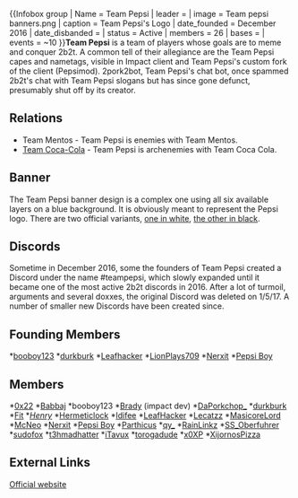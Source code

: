 {{Infobox group
| Name = Team Pepsi
| leader =
| image = Team pepsi banners.png
| caption = Team Pepsi's Logo
| date_founded = December 2016
| date_disbanded =
| status = Active
| members = 26
| bases =
| events = ~10
}}**Team Pepsi** is a team of players whose goals are to meme and conquer 2b2t. A common tell of their allegiance are the Team Pepsi capes and nametags, visible in Impact client and Team Pepsi's custom fork of the client (Pepsimod). 2pork2bot, Team Pepsi's chat bot, once spammed 2b2t's chat with Team Pepsi slogans but has since gone defunct, presumably shut off by its creator.

## Relations
* Team Mentos - Team Pepsi is enemies with Team Mentos.
* [Team Coca-Cola](https://2b2t.miraheze.org/wiki/Team_Coca_Cola) - Team Pepsi is archenemies with Team Coca Cola.

## Banner
The Team Pepsi banner design is a complex one using all six available layers on a blue background. It is obviously meant to represent the Pepsi logo. There are two official variants, [one in white](http://www.needcoolshoes.com/banner?=eapmbrpipEpfpc), [the other in black](http://www.needcoolshoes.com/banner?=eaambraiaEafac).

## Discords
Sometime in December 2016, some the founders of Team Pepsi created a Discord under the name #teampepsi, which slowly expanded until it became one of the most active 2b2t discords in 2016. After a lot of turmoil, arguments and several doxxes, the original Discord was deleted on 1/5/17. A number of smaller new Discords have been created since.

## Founding Members
*[booboy123](https://2b2t.miraheze.org/wiki/booboy123)
*[durkburk](https://2b2t.miraheze.org/wiki/durkburk)
*[Leafhacker](https://2b2t.miraheze.org/wiki/Leafhacker)
*[LionPlays709](https://2b2t.miraheze.org/wiki/LionPlays709)
*[Nerxit](https://2b2t.miraheze.org/wiki/Nerxit)
*[Pepsi Boy](https://2b2t.miraheze.org/wiki/Pepsi_Boy)

## Members
*[0x22](https://2b2t.miraheze.org/wiki/0x22)
*[Babbaj](https://2b2t.miraheze.org/wiki/Babbaj)
*booboy123
*[Brady](https://2b2t.miraheze.org/wiki/Brady) (impact dev)
*[DaPorkchop_](https://2b2t.miraheze.org/wiki/DaPorkchop_)
*[durkburk](https://2b2t.miraheze.org/wiki/durkburk)
*[Fit](https://2b2t.miraheze.org/wiki/Fit)
*[_Henry_](https://2b2t.miraheze.org/wiki/_Henry_)
*[Hermeticlock](https://2b2t.miraheze.org/wiki/HermeticLock)
*[Idifee](https://2b2t.miraheze.org/wiki/Idifee)
*[LeafHacker](https://2b2t.miraheze.org/wiki/LeafHacker)
*[Lecatzz](https://2b2t.miraheze.org/wiki/Lecatzz)
*[MasicoreLord](https://2b2t.miraheze.org/wiki/MasicoreLord)
*[McNeo](https://2b2t.miraheze.org/wiki/McNeo)
*[Nerxit](https://2b2t.miraheze.org/wiki/Nerxit)
*[Pepsi Boy](https://2b2t.miraheze.org/wiki/Pepsi_Boy)
*[Parthicus](https://2b2t.miraheze.org/wiki/Parthicus)
*[qy_](https://2b2t.miraheze.org/wiki/qy_)
*[RainLinkz](https://2b2t.miraheze.org/wiki/RainLinkz)
*[SS_Oberfuhrer](https://2b2t.miraheze.org/wiki/SS_Oberfuhrer)
*[sudofox](https://2b2t.miraheze.org/wiki/sudofox)
*[t3hmadhatter](https://2b2t.miraheze.org/wiki/t3hmadhatter)
*[iTavux](https://2b2t.miraheze.org/wiki/iTavux)
*[torogadude](https://2b2t.miraheze.org/wiki/torogadude)
*[x0XP](https://2b2t.miraheze.org/wiki/x0XP)
*[XijornosPizza](https://2b2t.miraheze.org/wiki/XijornosPizza)

## External Links
[Official website](http://pepsi.team)